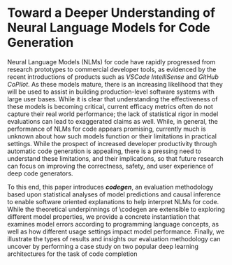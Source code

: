 # Toward a Deeper Understanding of Neural Language Models for Code Generation

Neural Language Models (NLMs) for code have rapidly progressed from research prototypes to commercial developer tools, as evidenced by the recent introductions of products such as <i>VSCode IntelliSense</i> and <i>GitHub CoPilot</i>. As these models mature, there is an increasing likelihood that they will be used to assist in building production-level software systems with large user bases. While it is clear that understanding the effectiveness of these models is becoming critical, current efficacy metrics often do not capture their real world performance; the lack of statistical rigor in model evaluations can lead to exaggerated claims as well. While, in general, the performance of NLMs for code appears promising, currently much is unknown about how such models function or their limitations in practical settings. While the prospect of increased developer productivity through automatic code generation is appealing, there is a pressing need to understand these limitations, and their implications, so that future research can focus on improving the correctness, safety, and user experience of deep code generators. 

To this end, this paper introduces <b><i>codegen</i></b>, an evaluation methodology based upon statistical analyses of model predictions and causal inference to enable software oriented explanations to help interpret NLMs for code. While the theoretical underpinnings of \codegen are extensible to exploring different model properties, we provide a concrete instantiation that examines model errors according to programming language concepts, as well as how different usage settings impact model performance. Finally, we illustrate the types of results and insights our evaluation methodology can uncover by performing a case study on two popular deep learning architectures for the task of code completion
